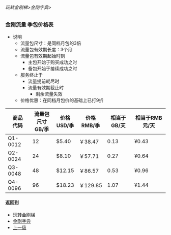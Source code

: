 ###### 玩转金刚梯>金刚字典>
### 金刚流量 季包价格表

- 说明
  - 流量包尺寸：是同档月包的3倍
  - 流量包有效期长度：3个月
  - 流量包有效期起始时刻
    - 主包开始于购买成功之时
    - 备包开始于接续成功之时
  - 服务终止于
    - 流量提前耗尽时
    - 流量有效期截止时
      - 剩余流量失效
  - 价格优惠：在同档月包价的基础上已打9折

|商品<Br>代码|流量包尺寸<Br>GB/季|价格<Br>USD/季|价格<Br>RMB/季|相当于GB/天|相当于RMB元/天|
|-------|-------|-------|----------|----------|----------| 
|Q1-0012|     12|  $5.40|   ￥38.47|      0.13|     ¥0.43|
|Q2-0024|     24|  $8.10|   ￥57.71|      0.27|     ¥0.64|
|Q3-0048|     48| $12.15|   ￥86.57|      0.53|     ¥0.96|
|Q4-0096|     96| $18.23|  ￥129.85|      1.07|     ¥1.44|


#### 返回到
- [玩转金刚梯](https://github.com/a2zitpro/web/blob/master/LadderFree/A.md)
- [金刚字典](https://github.com/a2zitpro/web/blob/master/LadderFree/kkDictionary/KKDictionary.md)
- [上一级](https://github.com/a2zitpro/web/blob/master/LadderFree/kkDictionary/KKDatatrafficPriceOfLadderKKID_V2.md)
